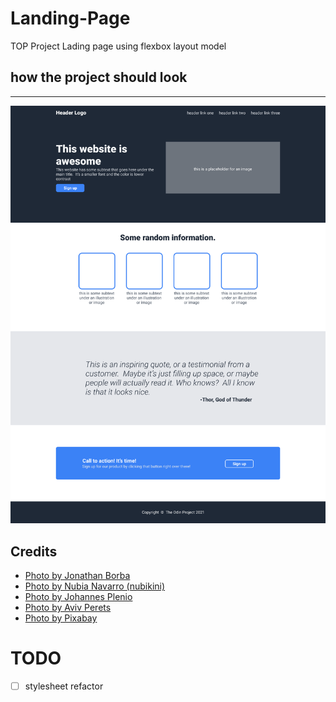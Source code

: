 # Landing-Page

TOP Project Lading page using flexbox layout model

## how the project should look

---

![out-come](./images/01.png)

## Credits

- [Photo by Jonathan Borba](https://www.pexels.com/photo/fine-sandy-dunes-in-dry-desert-5489194/)
- [Photo by Nubia Navarro (nubikini)](https://www.pexels.com/photo/yellow-van-die-cast-386025/)
- [Photo by Johannes Plenio](https://www.pexels.com/photo/winding-road-photography-1133505/)
- [Photo by Aviv Perets](https://www.pexels.com/photo/mountain-and-sky-3274903/)
- [Photo by Pixabay](https://www.pexels.com/photo/the-great-sphinx-262786/)

# TODO

- [ ] stylesheet refactor
